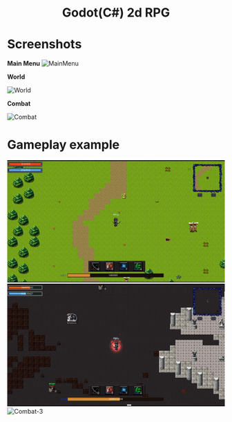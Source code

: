 <h1 align="center">
Godot(C#) 2d RPG
</h1>


# Screenshots

**Main Menu**
![MainMenu](https://github.com/onely6721/2dRPG/blob/main/Images/Main%20menu.png)

**World**

![World](https://github.com/onely6721/2dRPG/blob/main/Images/World.png)

**Combat**

![Combat](https://github.com/onely6721/2dRPG/blob/main/Images/Fight.png)

# Gameplay example

![Combat-2](https://github.com/onely6721/Godot-2d-RPG/blob/main/Gifs/2022-05-28%2015-17-54.gif)
![Teleport](https://github.com/onely6721/Godot-2d-RPG/blob/main/Gifs/2022-05-28%2015-22-05.gif)
![Combat-3](https://github.com/onely6721/Godot-2d-RPG/blob/main/Gifs/2022-05-28%2015-24-18.gif)
